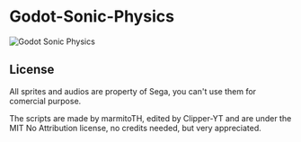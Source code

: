 # Godot-Sonic-Physics

![Godot Sonic Physics](https://i.imgur.com/2qPKkQt.png)

## License

All sprites and audios are property of Sega, you can't use them for comercial purpose.

The scripts are made by marmitoTH, edited by Clipper-YT and are under the MIT No Attribution license, no credits needed, but very appreciated.
